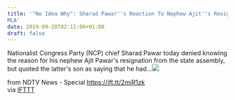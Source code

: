 ```yaml
---
title: '"No Idea Why": Sharad Pawar''s Reaction To Nephew Ajit''s Resignation As
MLA'
date: 2019-09-28T02:11:00+01:00
draft: false
---
```


Nationalist Congress Party (NCP) chief Sharad Pawar today denied knowing the reason for his nephew Ajit Pawar's resignation from the state assembly, but quoted the latter's son as saying that he had...![](http://feeds.feedburner.com/~r/NDTV-LatestNews/~4/7x-AsF9YatY)  
  
from NDTV News - Special https://ift.tt/2miR1zk  
via [IFTTT](https://ifttt.com/?ref=da&site=blogger)